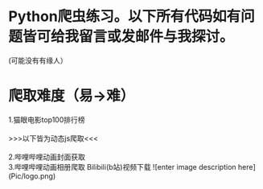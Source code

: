 <h1>Python爬虫练习。以下所有代码如有问题皆可给我留言或发邮件与我探讨。</h1>(可能没有有缘人）
<h1>爬取难度（易→难）</h1>
<p1>1.猫眼电影top100排行榜<br>
 <br>
 >>>以下皆为动态js爬取<<< <br>
 <br>
    2.哔哩哔哩动画封面获取<br>
    3.哔哩哔哩动画相册爬取
</p1>
Bilibili(b站)视频下载 ![enter image description here](Pic/logo.png)
